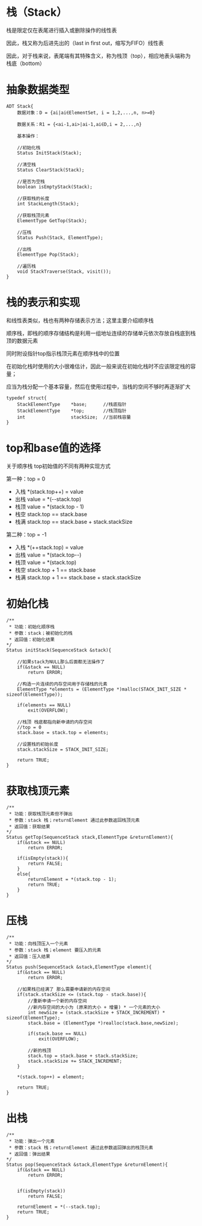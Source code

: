 # 栈（Stack）
栈是限定仅在表尾进行插入或删除操作的线性表

因此，栈又称为后进先出的（last in first out，缩写为FIFO）线性表

因此，对于栈来说，表尾端有其特殊含义，称为栈顶（top），相应地表头端称为栈底（bottom）

# 抽象数据类型
```
ADT Stack{
    数据对象：D = {ai|ai∈ElementSet, i = 1,2,...,n, n>=0}

    数据关系：R1 = {<ai-1,ai>|ai-1,ai∈D,i = 2,...,n}

    基本操作：

    //初始化栈
    Status InitStack(Stack);

    //清空栈
    Status ClearStack(Stack);

    //是否为空栈
    boolean isEmptyStack(Stack);

    //获取栈的长度
    int StackLength(Stack);

    //获取栈顶元素
    ElementType GetTop(Stack);

    //压栈
    Status Push(Stack, ElementType);

    //出栈
    ElementType Pop(Stack);

    //遍历栈
    void StackTraverse(Stack, visit());
}
```
# 栈的表示和实现
和线性表类似，栈也有两种存储表示方法；这里主要介绍顺序栈

顺序栈，即栈的顺序存储结构是利用一组地址连续的存储单元依次存放自栈底到栈顶的数据元素

同时附设指针top指示栈顶元素在顺序栈中的位置

在初始化栈时使用的大小很难估计，因此一般来说在初始化栈时不应该限定栈的容量；

应当为栈分配一个基本容量，然后在使用过程中，当栈的空间不够时再逐渐扩大

```
typedef struct{
    StackElementType    *base;      //栈底指针
    StackElementType    *top;       //栈顶指针
    int                 stackSize;  //当前栈容量
}
```

# top和base值的选择
关于顺序栈 top初始值的不同有两种实现方式
  
第一种：top = 0
* 入栈 *(stack.top++) = value
* 出栈 value = *(--stack.top)
* 栈顶 value = *(stack.top - 1)
* 栈空 stack.top == stack.base
* 栈满 stack.top == stack.base + stack.stackSize
 
 
第二种：top = -1
* 入栈 *(++stack.top) = value
* 出栈 value = *(stack.top--)
* 栈顶 value = *(stack.top)
* 栈空 stack.top + 1 == stack.base
* 栈满 stack.top + 1 == stack.base + stack.stackSize

# 初始化栈
```
/**
 * 功能：初始化顺序栈
 * 参数：stack；被初始化的栈
 * 返回值：初始化结果
*/
Status initStack(SequenceStack &stack){

    //如果stack为NULL那么后面都无法操作了
    if(&stack == NULL)
        return ERROR;

    //构造一片连续的内存空间用于存储栈的元素
    ElementType *elements = (ElementType *)malloc(STACK_INIT_SIZE * sizeof(ElementType));

    if(elements == NULL)
        exit(OVERFLOW);

    //栈顶 栈底都指向新申请的内存空间
    //top = 0
    stack.base = stack.top = elements;
    
    //设置栈的初始长度
    stack.stackSize = STACK_INIT_SIZE;

    return TRUE;
}
```

# 获取栈顶元素
```
/**
 * 功能：获取栈顶元素但不弹出
 * 参数：stack 栈；returnElement 通过此参数返回栈顶元素
 * 返回值：获取结果
*/
Status getTop(SequenceStack stack,ElementType &returnElement){
    if(&stack == NULL)
        return ERROR;

    if(isEmpty(stack)){
        return FALSE;
    }
    else{
        returnElement = *(stack.top - 1);
        return TRUE;
    }
}
```

# 压栈
```
/**
 * 功能：向栈顶压入一个元素
 * 参数：stack 栈；element 要压入的元素
 * 返回值：压入结果
*/
Status push(SequenceStack &stack,ElementType element){
    if(&stack == NULL)
        return ERROR;

    //如果栈已经满了 那么需要申请新的内存空间
    if(stack.stackSize <= (stack.top - stack.base)){
        //重新申请一个新的内存空间
        //新内存空间的大小为 (原来的大小 + 增量) * 一个元素的大小
        int newSize = (stack.stackSize + STACK_INCREMENT) * sizeof(ElementType);
        stack.base = (ElementType *)realloc(stack.base,newSize);
        
        if(stack.base == NULL)
            exit(OVERFLOW);
        
        //新的栈顶
        stack.top = stack.base + stack.stackSize;
        stack.stackSize += STACK_INCREMENT;
    }

    *(stack.top++) = element;

    return TRUE;
}
```

# 出栈
```
/**
 * 功能：弹出一个元素
 * 参数：stack 栈；returnElement 通过此参数返回弹出的栈顶元素
 * 返回值：弹出结果
*/
Status pop(SequenceStack &stack,ElementType &returnElement){
    if(&stack == NULL)
        return ERROR;

        
    if(isEmpty(stack))
        return FALSE;

    returnElement = *(--stack.top);
    return TRUE;
}
```